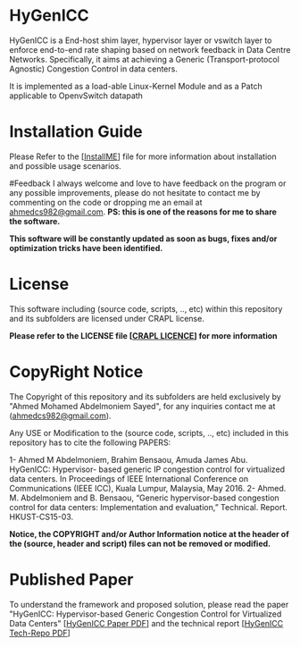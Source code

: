 # HyGenICC
HyGenICC is a End-host shim layer, hypervisor layer or vswitch layer to enforce end-to-end rate shaping based on network feedback in Data Centre Networks. Specifically, it aims at achieving a Generic (Transport-protocol Agnostic) Congestion Control in data centers.  

It is implemented as a load-able Linux-Kernel Module and as a Patch applicable to OpenvSwitch datapath

# Installation Guide
Please Refer to the \[[InstallME](InstallME.md)\] file for more information about installation and possible usage scenarios.

#Feedback
I always welcome and love to have feedback on the program or any possible improvements, please do not hesitate to contact me by commenting on the code or dropping me an email at ahmedcs982@gmail.com. **PS: this is one of the reasons for me to share the software.**  

**This software will be constantly updated as soon as bugs, fixes and/or optimization tricks have been identified.**


# License
This software including (source code, scripts, .., etc) within this repository and its subfolders are licensed under CRAPL license.

**Please refer to the LICENSE file \[[CRAPL LICENCE](LICENSE)\] for more information**


# CopyRight Notice
The Copyright of this repository and its subfolders are held exclusively by "Ahmed Mohamed Abdelmoniem Sayed", for any inquiries contact me at (ahmedcs982@gmail.com).

Any USE or Modification to the (source code, scripts, .., etc) included in this repository has to cite the following PAPERS:  

1- Ahmed M Abdelmoniem, Brahim Bensaou, Amuda James Abu. HyGenICC: Hypervisor- based generic IP congestion control for virtualized data centers. In Proceedings of IEEE International Conference on Communications (IEEE ICC), Kuala Lumpur, Malaysia, May 2016. 
2- Ahmed. M. Abdelmoniem and B. Bensaou, “Generic hypervisor-based congestion control for data centers: Implementation and evaluation,” Technical. Report. HKUST-CS15-03.

**Notice, the COPYRIGHT and/or Author Information notice at the header of the (source, header and script) files can not be removed or modified.**


# Published Paper
To understand the framework and proposed solution, please read the paper "HyGenICC: Hypervisor-based Generic Congestion Control for Virtualized Data Centers" \[[HyGenICC Paper PDF](download/HyGenICC.pdf)\] and the technical report \[[HyGenICC Tech-Repo PDF](download/HyGenICC-Report.pdf)\]
